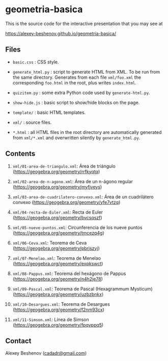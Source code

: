# geometria-basica

This is the source code for the interactive presentation that you may see at

https://alexey-beshenov.github.io/geometria-basica/


## Files

* `basic.css` : CSS style.

* `generate_html.py` : script to generate HTML from XML.
  To be run from the same directory. Generates from each file
  `xml/foo.xml` the corresponding `foo.html` in the root,
  plus writes `index.html`.

* `quizitem.py` : some extra Python code used by `generate-html.py`.

* `show-hide.js` : basic script to show/hide blocks on the page.

* `template/` : basic HTML templates.

* `xml/` : source files.

* `*.html` : all HTML files in the root directory are automatically generated
  from `xml/*.xml` and overwritten silently by `generate_html.py`.


## Contents

1. `xml/01-area-de-triangulo.xml`: Área de triángulo
   (https://geogebra.org/geometry/rrfkyqtq)

2. `xml/02-area-de-n-agono.xml`: Área de un n-ágono regular
   (https://geogebra.org/geometry/myfjveys)

3. `xml/03-area-de-cuadrilatero-convexo.xml`: Área de un cuadrilátero convexo
   (https://geogebra.org/geometry/yfe7vtzq)

4. `xml/04-recta-de-Euler.xml`: Recta de Euler
   (https://geogebra.org/geometry/bvcsqszf)

5. `xml/05-nueve-puntos.xml`: Circunferencia de los nueve puntos
   (https://geogebra.org/geometry/tmcezq4g)

6. `xml/06-Ceva.xml`: Teorema de Ceva
   (https://geogebra.org/geometry/pbrjszyj)

7. `xml/07-Menelao.xml`: Teorema de Menelao
   (https://geogebra.org/geometry/expkswct)

8. `xml/08-Pappus.xml`: Teorema del hexágono de Pappus
   (https://geogebra.org/geometry/n4h2je78)

9. `xml/09-Pascal.xml`: Teorema de Pascal (Hexagrammum Mysticum)
   (https://geogebra.org/geometry/uzbzbnkx)

10. `xml/10-Desargues.xml`: Teorema de Desargues
    (https://geogebra.org/geometry/f2nm93cx)

11. `xml/11-Simson.xml`: Línea de Simson
    (https://geogebra.org/geometry/fpqvppq5)


## Contact

Alexey Beshenov (cadadr@gmail.com)
